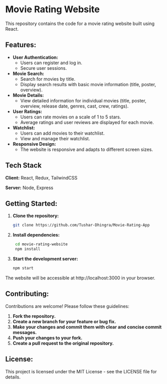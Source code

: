 
# Movie Rating Website

This repository contains the code for a movie rating website built using React. 

## Features:

* **User Authentication:** 
    * Users can register and log in.
    * Secure user sessions.
* **Movie Search:** 
    * Search for movies by title.
    * Display search results with basic movie information (title, poster, overview).
* **Movie Details:** 
    * View detailed information for individual movies (title, poster, overview, release date, genres, cast, crew, ratings).
* **User Ratings:** 
    * Users can rate movies on a scale of 1 to 5 stars.
    * Average ratings and user reviews are displayed for each movie.
* **Watchlist:** 
    * Users can add movies to their watchlist.
    * View and manage their watchlist.
* **Responsive Design:** 
    * The website is responsive and adapts to different screen sizes.

## Tech Stack

**Client:** React, Redux, TailwindCSS

**Server:** Node, Express

## Getting Started:

1. **Clone the repository:**
   ```bash
   git clone https://github.com/Tushar-Dhingra/Movie-Rating-App
2. **Install dependencies:**
   ```bash
    cd movie-rating-website
    npm install

3. **Start the development server:**
    ```Bash
    npm start
The website will be accessible at http://localhost:3000 in your browser.

## Contributing:

Contributions are welcome! Please follow these guidelines:

1. **Fork the repository.**
2. **Create a new branch for your feature or bug fix.**
3. **Make your changes and commit them with clear and concise commit messages.**   
4. **Push your changes to your fork.**
5. **Create a pull request to the original repository.**

## License:

This project is licensed under the MIT License - see the LICENSE file for details.   

